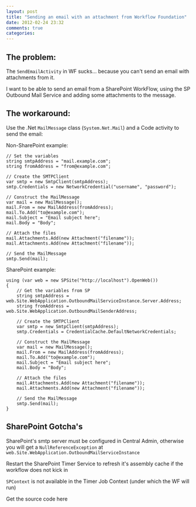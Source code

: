 ```yaml
---
layout: post
title: "Sending an email with an attachment from Workflow Foundation"
date: 2012-02-24 23:32
comments: true
categories: 
---
```

The problem:
----------

The `SendEmailActivity` in WF sucks... because you can't send an email with attachments from it.

I want to be able to send an email from a SharePoint WorkFlow, using the SP Outbound Mail Service and adding some attachments to the message.

The workaround:
---------

Use the .Net `MailMessage` class (`System.Net.Mail`) and a Code activity to send the email:

Non-SharePoint example:

~~~
// Set the variables
string smtpAddress = "mail.example.com";
string fromAddress = "from@example.com";

// Create the SMTPClient
var smtp = new SmtpClient(smtpAddress);
smtp.Credentials = new NetworkCredential("username", "password"); 

// Construct the MailMessage
var mail = new MailMessage();
mail.From = new MailAddress(fromAddress);
mail.To.Add("to@example.com");
mail.Subject = "Email subject here";
mail.Body = "Body";

// Attach the files
mail.Attachments.Add(new Attachment("filename"));
mail.Attachments.Add(new Attachment("filename"));

// Send the MailMessage
smtp.Send(mail);
~~~

SharePoint example:

~~~
using (var web = new SPSite("http://localhost").OpenWeb())
{
    // Get the variables from SP
    string smtpAddress = web.Site.WebApplication.OutboundMailServiceInstance.Server.Address;
    string fromAddress = web.Site.WebApplication.OutboundMailSenderAddress;

    // Create the SMTPClient
    var smtp = new SmtpClient(smtpAddress);
    smtp.Credentials = CredentialCache.DefaultNetworkCredentials;

    // Construct the MailMessage
    var mail = new MailMessage();
    mail.From = new MailAddress(fromAddress);
    mail.To.Add("to@example.com");
    mail.Subject = "Email subject here";
    mail.Body = "Body";

    // Attach the files
    mail.Attachments.Add(new Attachment("filename"));
    mail.Attachments.Add(new Attachment("filename"));

    // Send the MailMessage
    smtp.Send(mail);
}
~~~

SharePoint Gotcha's
------------

SharePoint's smtp server must be configured in Central Admin, otherwise you will get a `NullReferenceException` at `web.Site.WebApplication.OutboundMailServiceInstance`

Restart the SharePoint Timer Service to refresh it's assembly cache if the workflow does not kick in

`SPContext` is not available in the Timer Job Context (under which the WF will run)

Get the source code here
